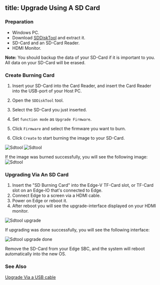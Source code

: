 title: Upgrade Using A SD Card
---

### Preparation
* Windows PC.
* Download [SDDiskTool](https://dl.OS-Q.com/Tools/SDDiskTool_en_v1.53.zip) and extract it.
* SD-Card and an SD-Card Reader.
* HDMI Monitor.

**Note:** You should backup the data of your SD-Card if it is important to you. All data on your SD-Card will be erased.

### Create Burning Card
1. Insert your SD-Card into the Card Reader, and insert the Card Reader into the USB-port of your Host PC.

2. Open the `SDDiskTool` tool.

3. Select the SD-Card you just inserted.

4. Set `function mode` as `Upgrade Firmware`.

5. Click `Firmware` and select the firmware you want to burn.

6. Click `Create` to start burning the image to your SD-Card.

![Sdtool](/images/edge/Sdtool_en_1.png)
![Sdtool](/images/edge/Sdtool_en_2.png)

If the image was burned successfully, you will see the following image:
![Sdtool](/images/edge/Sdtool_en_3.png)

### Upgrading Via An SD Card
1. Insert the "SD Burning Card" into the Edge-V TF-Card slot, or TF-Card slot on an Edge-IO that's connected to Edge.
2. Connect Edge to a screen via a HDMI cable.
3. Power on Edge or reboot it.
4. After reboot you will see the upgrade-interface displayed on your HDMI monitor.

![Sdtool upgrade](/images/edge/Sd_upgrade.JPG)

If upgrading was done successfully, you will see the following interface:

![Sdtool upgrade done](/images/edge/Sd_upgrade_done.JPG)

Remove the SD-Card from your Edge SBC, and the system will reboot automatically into the new OS.

### See Also
[Upgrade Via a USB cable](/edge/UpgradeViaUSBCable.html)
